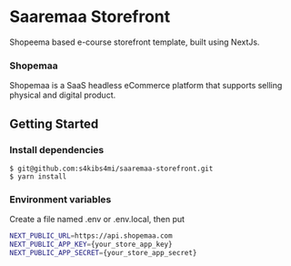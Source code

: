 # Saaremaa Storefront

Shopeema based e-course storefront template, built using NextJs.

### Shopemaa

Shopemaa is a SaaS headless eCommerce platform that supports selling physical and digital product.

## Getting Started

### Install dependencies

```
$ git@github.com:s4kibs4mi/saaremaa-storefront.git
$ yarn install
```

### Environment variables

Create a file named .env or .env.local, then put

```bash
NEXT_PUBLIC_URL=https://api.shopemaa.com
NEXT_PUBLIC_APP_KEY={your_store_app_key}
NEXT_PUBLIC_APP_SECRET={your_store_app_secret}
```
